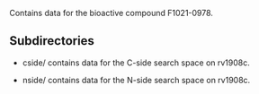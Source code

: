 Contains data for the bioactive compound F1021-0978.

## Subdirectories

- cside/ contains data for the C-side search space on rv1908c.

- nside/ contains data for the N-side search space on rv1908c.

